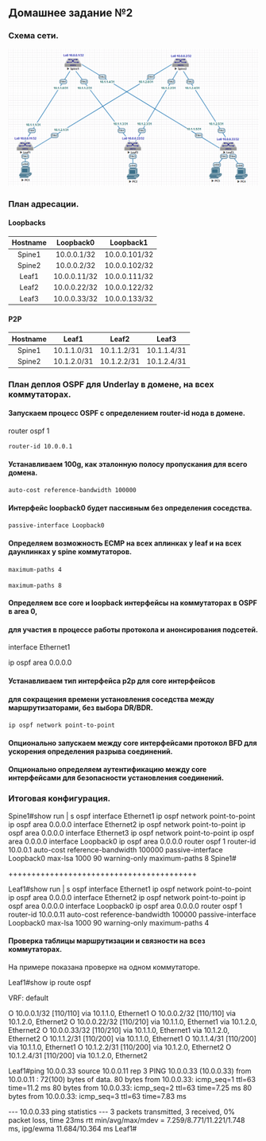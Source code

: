 ## Домашнее задание №2

### Схема сети.

![](layout2.png)

### План адресации.

#### Loopbacks

| Hostname | Loopback0    | Loopback1     |
| :------: | :-----------:|:-------------:|
|  Spine1  | 10.0.0.1/32  | 10.0.0.101/32 |
|  Spine2  | 10.0.0.2/32  | 10.0.0.102/32 |
|  Leaf1   | 10.0.0.11/32 | 10.0.0.111/32 |
|  Leaf2   | 10.0.0.22/32 | 10.0.0.122/32 |
|  Leaf3   | 10.0.0.33/32 | 10.0.0.133/32 |

#### P2P

| Hostname |    Leaf1    |     Leaf2   |     Leaf3   |
| :------: | :----------:|:-----------:|:-----------:|
|  Spine1  | 10.1.1.0/31 | 10.1.1.2/31 | 10.1.1.4/31 |
|  Spine2  | 10.1.2.0/31 | 10.1.2.2/31 | 10.1.2.4/31 |

### План деплоя OSPF для Underlay в домене, на всех коммутаторах.

#### Запускаем процесс OSPF с определением router-id нода в домене.

 router ospf 1
    
    router-id 10.0.0.1

#### Устанавливаем 100g, как эталонную полосу пропускания для всего домена. 

    auto-cost reference-bandwidth 100000

#### Интерфейс loopback0 будет пассивным без определения соседства.

    passive-interface Loopback0

#### Определяем возможность ECMP на всех аплинках у leaf и на всех даунлинках у spine коммутаторов.

    maximum-paths 4

    maximum-paths 8

#### Определяем все core и loopback интерфейсы на коммутаторах в OSPF в area 0, 
#### для участия в процессе работы протокола и анонсирования подсетей. 

 interface Ethernet1 
   
   ip ospf area 0.0.0.0
   
#### Устанавливаем тип интерфейса p2p для core интерфейсов 
#### для сокращения времени установления соседства между маршрутизаторами, без выбора DR/BDR.

    ip ospf network point-to-point

#### Опционально запускаем между core интерфейсами протокол BFD для ускорения определения разрыва соединений. 

#### Опционально определяем аутентификацию между core интерфейсами для безопасности установления соединений.

### Итоговая конфигурация.

Spine1#show run | s ospf 
interface Ethernet1
   ip ospf network point-to-point
   ip ospf area 0.0.0.0
interface Ethernet2
   ip ospf network point-to-point
   ip ospf area 0.0.0.0
interface Ethernet3
   ip ospf network point-to-point
   ip ospf area 0.0.0.0
interface Loopback0
   ip ospf area 0.0.0.0
router ospf 1
   router-id 10.0.0.1
   auto-cost reference-bandwidth 100000
   passive-interface Loopback0
   max-lsa 1000 90 warning-only
   maximum-paths 8
Spine1#

+++++++++++++++++++++++++++++++++++++++++

Leaf1#show run | s ospf 
interface Ethernet1
   ip ospf network point-to-point
   ip ospf area 0.0.0.0
interface Ethernet2
   ip ospf network point-to-point
   ip ospf area 0.0.0.0
interface Loopback0
   ip ospf area 0.0.0.0
router ospf 1
   router-id 10.0.0.11
   auto-cost reference-bandwidth 100000
   passive-interface Loopback0
   max-lsa 1000 90 warning-only
   maximum-paths 4

#### Проверка таблицы маршрутизации и связности на всез коммутаторах.

На примере показана проверке на одном коммутаторе.

Leaf1#show ip route ospf 

VRF: default

 O        10.0.0.1/32 [110/110] via 10.1.1.0, Ethernet1
 O        10.0.0.2/32 [110/110] via 10.1.2.0, Ethernet2
 O        10.0.0.22/32 [110/210] via 10.1.1.0, Ethernet1
                                 via 10.1.2.0, Ethernet2
 O        10.0.0.33/32 [110/210] via 10.1.1.0, Ethernet1
                                 via 10.1.2.0, Ethernet2
 O        10.1.1.2/31 [110/200] via 10.1.1.0, Ethernet1
 O        10.1.1.4/31 [110/200] via 10.1.1.0, Ethernet1
 O        10.1.2.2/31 [110/200] via 10.1.2.0, Ethernet2
 O        10.1.2.4/31 [110/200] via 10.1.2.0, Ethernet2

Leaf1#ping 10.0.0.33 source 10.0.0.11 rep 3 
PING 10.0.0.33 (10.0.0.33) from 10.0.0.11 : 72(100) bytes of data.
80 bytes from 10.0.0.33: icmp_seq=1 ttl=63 time=11.2 ms
80 bytes from 10.0.0.33: icmp_seq=2 ttl=63 time=7.25 ms
80 bytes from 10.0.0.33: icmp_seq=3 ttl=63 time=7.83 ms

--- 10.0.0.33 ping statistics ---
3 packets transmitted, 3 received, 0% packet loss, time 23ms
rtt min/avg/max/mdev = 7.259/8.771/11.221/1.748 ms, ipg/ewma 11.684/10.364 ms
Leaf1#